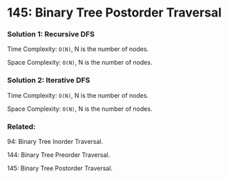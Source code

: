 # 145: Binary Tree Postorder Traversal

### Solution 1: Recursive DFS
Time Complexity: `O(N)`, N is the number of nodes.

Space Complexity: `O(N)`, N is the number of nodes.

### Solution 2: Iterative DFS
Time Complexity: `O(N)`, N is the number of nodes.

Space Complexity: `O(N)`, N is the number of nodes.

### Related:
94: Binary Tree Inorder Traversal.

144: Binary Tree Preorder Traversal.

145: Binary Tree Postorder Traversal.